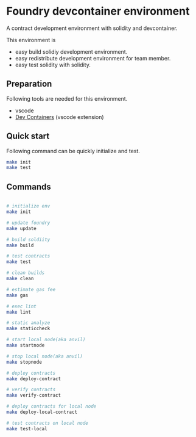 # Foundry devcontainer environment

A contract development environment with solidity and devcontainer.

This environment is

- easy build solidiy development environment.
- easy redistribute development environment for team member.
- easy test solidity with solidity.

## Preparation

Following tools are needed for this environment.

- vscode
- [Dev Containers](https://marketplace.visualstudio.com/items?itemName=ms-vscode-remote.remote-containers) (vscode extension)

## Quick start

Following command can be quickly initialize and test.

```sh
make init
make test

```

## Commands

```sh

# initialize env
make init

# update foundry
make update

# build soldiity
make build

# test contracts
make test

# clean builds
make clean

# estimate gas fee
make gas

# exec lint
make lint

# static analyze
make staticcheck

# start local node(aka anvil)
make startnode

# stop local node(aka anvil)
make stopnode

# deploy contracts
make deploy-contract

# verify contracts
make verify-contract

# deploy contracts for local node
make deploy-local-contract

# test contracts on local node
make test-local

```
